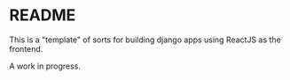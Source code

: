 # README

This is a "template" of sorts for building django apps using ReactJS as the frontend. 


A work in progress.